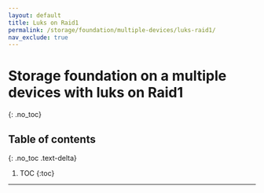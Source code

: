 ```yaml
---
layout: default
title: Luks on Raid1
permalink: /storage/foundation/multiple-devices/luks-raid1/
nav_exclude: true
---
```


# Storage foundation on a multiple devices with luks on Raid1
{: .no_toc}

## Table of contents
{: .no_toc .text-delta}

1. TOC
{:toc}

---
